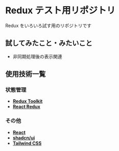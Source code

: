 # Redux テスト用リポジトリ

Redux をいろいろ試す用のリポジトリです

## 試してみたこと・みたいこと

- 非同期処理後の表示関連

## 使用技術一覧

### 状態管理

- [**Redux Toolkit**](https://redux-toolkit.js.org/)
- [**React Redux**](https://react-redux.js.org/)

### その他

- [**React**](https://react.dev/)
- [**shadcn/ui**](https://ui.shadcn.com/)
- [**Tailwind CSS**](https://tailwindcss.com/)

